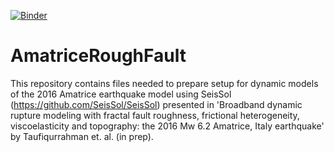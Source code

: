 [![Binder](https://mybinder.org/badge_logo.svg)](https://mybinder.org/v2/gh/git-taufiq/AmatriceRoughFault/HEAD)
# AmatriceRoughFault


This repository contains files needed to prepare setup for dynamic models of the 2016 Amatrice earthquake model using SeisSol (https://github.com/SeisSol/SeisSol) 
presented in 'Broadband dynamic rupture modeling with fractal fault roughness, frictional heterogeneity, viscoelasticity and topography: the 2016 Mw 6.2 Amatrice, Italy earthquake' by Taufiqurrahman et. al. (in prep).
